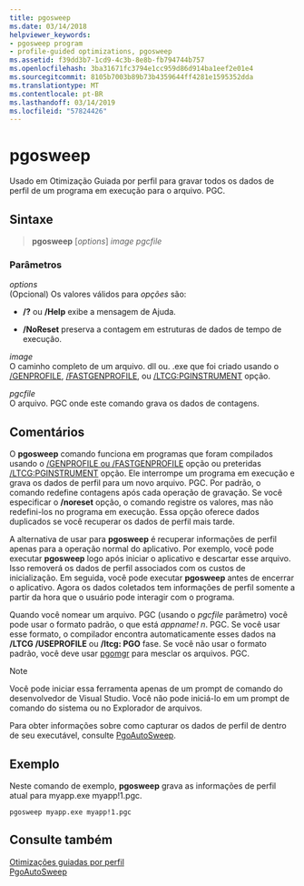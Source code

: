 ```yaml
---
title: pgosweep
ms.date: 03/14/2018
helpviewer_keywords:
- pgosweep program
- profile-guided optimizations, pgosweep
ms.assetid: f39dd3b7-1cd9-4c3b-8e8b-fb794744b757
ms.openlocfilehash: 3ba31671fc3794e1cc959d86d914ba1eef2e01e4
ms.sourcegitcommit: 8105b7003b89b73b4359644ff4281e1595352dda
ms.translationtype: MT
ms.contentlocale: pt-BR
ms.lasthandoff: 03/14/2019
ms.locfileid: "57824426"
---
```

# <a name="pgosweep"></a>pgosweep

Usado em Otimização Guiada por perfil para gravar todos os dados de perfil de um programa em execução para o arquivo. PGC.

## <a name="syntax"></a>Sintaxe

> **pgosweep** [*options*] *image* *pgcfile*

### <a name="parameters"></a>Parâmetros

*options*<br/>
(Opcional) Os valores válidos para *opções* são:

- **/?** ou **/Help** exibe a mensagem de Ajuda.

- **/NoReset** preserva a contagem em estruturas de dados de tempo de execução.

*image*<br/>
O caminho completo de um arquivo. dll ou. .exe que foi criado usando o [/GENPROFILE](reference/genprofile-fastgenprofile-generate-profiling-instrumented-build.md), [/FASTGENPROFILE](reference/genprofile-fastgenprofile-generate-profiling-instrumented-build.md), ou [/LTCG:PGINSTRUMENT](reference/ltcg-link-time-code-generation.md) opção.

*pgcfile*<br/>
O arquivo. PGC onde este comando grava os dados de contagens.

## <a name="remarks"></a>Comentários

O **pgosweep** comando funciona em programas que foram compilados usando o [/GENPROFILE ou /FASTGENPROFILE](reference/genprofile-fastgenprofile-generate-profiling-instrumented-build.md) opção ou preteridas [/LTCG:PGINSTRUMENT](reference/ltcg-link-time-code-generation.md) opção. Ele interrompe um programa em execução e grava os dados de perfil para um novo arquivo. PGC. Por padrão, o comando redefine contagens após cada operação de gravação. Se você especificar o **/noreset** opção, o comando registre os valores, mas não redefini-los no programa em execução. Essa opção oferece dados duplicados se você recuperar os dados de perfil mais tarde.

A alternativa de usar para **pgosweep** é recuperar informações de perfil apenas para a operação normal do aplicativo. Por exemplo, você pode executar **pgosweep** logo após iniciar o aplicativo e descartar esse arquivo. Isso removerá os dados de perfil associados com os custos de inicialização. Em seguida, você pode executar **pgosweep** antes de encerrar o aplicativo. Agora os dados coletados tem informações de perfil somente a partir da hora que o usuário pode interagir com o programa.

Quando você nomear um arquivo. PGC (usando o *pgcfile* parâmetro) você pode usar o formato padrão, o que está *appname! n*. PGC. Se você usar esse formato, o compilador encontra automaticamente esses dados na **/LTCG /USEPROFILE** ou **/ltcg: PGO** fase. Se você não usar o formato padrão, você deve usar [pgomgr](pgomgr.md) para mesclar os arquivos. PGC.

> [!NOTE]
> Você pode iniciar essa ferramenta apenas de um prompt de comando do desenvolvedor de Visual Studio. Você não pode iniciá-lo em um prompt de comando do sistema ou no Explorador de arquivos.

Para obter informações sobre como capturar os dados de perfil de dentro de seu executável, consulte [PgoAutoSweep](pgoautosweep.md).

## <a name="example"></a>Exemplo

Neste comando de exemplo, **pgosweep** grava as informações de perfil atual para myapp.exe myapp!1.pgc.

`pgosweep myapp.exe myapp!1.pgc`

## <a name="see-also"></a>Consulte também

[Otimizações guiadas por perfil](profile-guided-optimizations.md)<br/>
[PgoAutoSweep](pgoautosweep.md)<br/>
